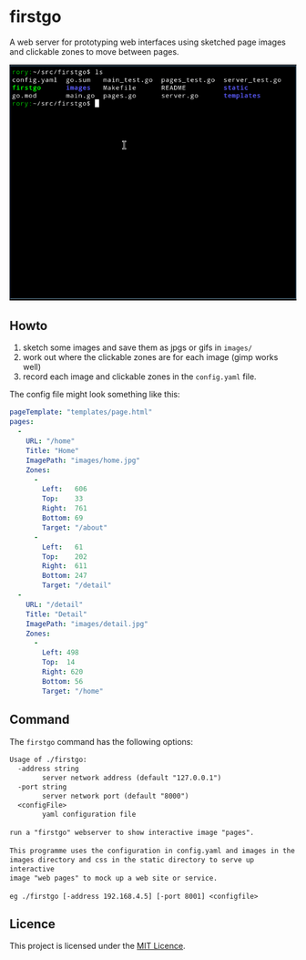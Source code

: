 # firstgo

A web server for prototyping web interfaces using sketched page images
and clickable zones to move between pages.

![](static/recording.gif)

## Howto

1. sketch some images and save them as jpgs or gifs in `images/`
2. work out where the clickable zones are for each image (gimp works well)
3. record each image and clickable zones in the `config.yaml` file.

The config file might look something like this:

```yaml
pageTemplate: "templates/page.html"
pages:
  -
    URL: "/home"
    Title: "Home"
    ImagePath: "images/home.jpg"
    Zones:
      -
        Left:   606
        Top:    33
        Right:  761
        Bottom: 69
        Target: "/about"
      -
        Left:   61
        Top:    202
        Right:  611
        Bottom: 247
        Target: "/detail"
  -
    URL: "/detail"
    Title: "Detail"
    ImagePath: "images/detail.jpg"
    Zones:
      -
        Left: 498
        Top:  14
        Right: 620
        Bottom: 56
        Target: "/home"
```

## Command

The `firstgo` command has the following options:

```
Usage of ./firstgo:
  -address string
    	server network address (default "127.0.0.1")
  -port string
    	server network port (default "8000")
  <configFile>
    	yaml configuration file

run a "firstgo" webserver to show interactive image "pages".

This programme uses the configuration in config.yaml and images in the
images directory and css in the static directory to serve up interactive
image "web pages" to mock up a web site or service.

eg ./firstgo [-address 192.168.4.5] [-port 8001] <configfile>
```

## Licence

This project is licensed under the [MIT Licence](LICENCE).
